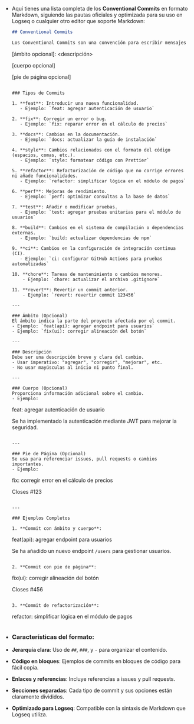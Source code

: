 - Aquí tienes una lista completa de los **Conventional Commits** en formato Markdown, siguiendo las pautas oficiales y optimizada para su uso en Logseq o cualquier otro editor que soporte Markdown:
  
  ```markdown
  ## Conventional Commits  
  
  Los Conventional Commits son una convención para escribir mensajes de commit de manera estructurada. Siguen el formato:  
  
  ```
  <tipo>[ámbito opcional]: <descripción>
  
  [cuerpo opcional]
  
  [pie de página opcional]
  ```
  
  ### Tipos de Commits  
  
  1. **feat**: Introducir una nueva funcionalidad.  
     - Ejemplo: `feat: agregar autenticación de usuario`  
  
  2. **fix**: Corregir un error o bug.  
     - Ejemplo: `fix: reparar error en el cálculo de precios`  
  
  3. **docs**: Cambios en la documentación.  
     - Ejemplo: `docs: actualizar la guía de instalación`  
  
  4. **style**: Cambios relacionados con el formato del código (espacios, comas, etc.).  
     - Ejemplo: `style: formatear código con Prettier`  
  
  5. **refactor**: Refactorización de código que no corrige errores ni añade funcionalidades.  
     - Ejemplo: `refactor: simplificar lógica en el módulo de pagos`  
  
  6. **perf**: Mejoras de rendimiento.  
     - Ejemplo: `perf: optimizar consultas a la base de datos`  
  
  7. **test**: Añadir o modificar pruebas.  
     - Ejemplo: `test: agregar pruebas unitarias para el módulo de usuarios`  
  
  8. **build**: Cambios en el sistema de compilación o dependencias externas.  
     - Ejemplo: `build: actualizar dependencias de npm`  
  
  9. **ci**: Cambios en la configuración de integración continua (CI).  
     - Ejemplo: `ci: configurar GitHub Actions para pruebas automatizadas`  
  
  10. **chore**: Tareas de mantenimiento o cambios menores.  
      - Ejemplo: `chore: actualizar el archivo .gitignore`  
  
  11. **revert**: Revertir un commit anterior.  
      - Ejemplo: `revert: revertir commit 123456`  
  
  ---
  
  ### Ámbito (Opcional)  
  El ámbito indica la parte del proyecto afectada por el commit.  
  - Ejemplo: `feat(api): agregar endpoint para usuarios`  
  - Ejemplo: `fix(ui): corregir alineación del botón`  
  
  ---
  
  ### Descripción  
  Debe ser una descripción breve y clara del cambio.  
  - Usar imperativo: "agregar", "corregir", "mejorar", etc.  
  - No usar mayúsculas al inicio ni punto final.  
  
  ---
  
  ### Cuerpo (Opcional)  
  Proporciona información adicional sobre el cambio.  
  - Ejemplo:  
    ```  
    feat: agregar autenticación de usuario  
  
    Se ha implementado la autenticación mediante JWT para mejorar la seguridad.  
    ```  
  
  ---
  
  ### Pie de Página (Opcional)  
  Se usa para referenciar issues, pull requests o cambios importantes.  
  - Ejemplo:  
    ```  
    fix: corregir error en el cálculo de precios  
  
    Closes #123  
    ```  
  
  ---
  
  ### Ejemplos Completos  
  
  1. **Commit con ámbito y cuerpo**:  
     ```  
     feat(api): agregar endpoint para usuarios  
  
     Se ha añadido un nuevo endpoint `/users` para gestionar usuarios.  
     ```  
  
  2. **Commit con pie de página**:  
     ```  
     fix(ui): corregir alineación del botón  
  
     Closes #456  
     ```  
  
  3. **Commit de refactorización**:  
     ```  
     refactor: simplificar lógica en el módulo de pagos  
     ```  
  ```
- ### Características del formato:
- **Jerarquía clara**: Uso de `##`, `###`, y `-` para organizar el contenido.
- **Código en bloques**: Ejemplos de commits en bloques de código para fácil copia.
- **Enlaces y referencias**: Incluye referencias a issues y pull requests.
- **Secciones separadas**: Cada tipo de commit y sus opciones están claramente divididos.
- **Optimizado para Logseq**: Compatible con la sintaxis de Markdown que Logseq utiliza.